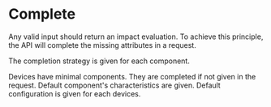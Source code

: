 # Complete

Any valid input should return an impact evaluation. 
To achieve this principle, the API will complete the missing attributes in a request.

The completion strategy is given for each component.

Devices have minimal components. They are completed if not given in the request. Default component's characteristics are given.
Default configuration is given for each devices.